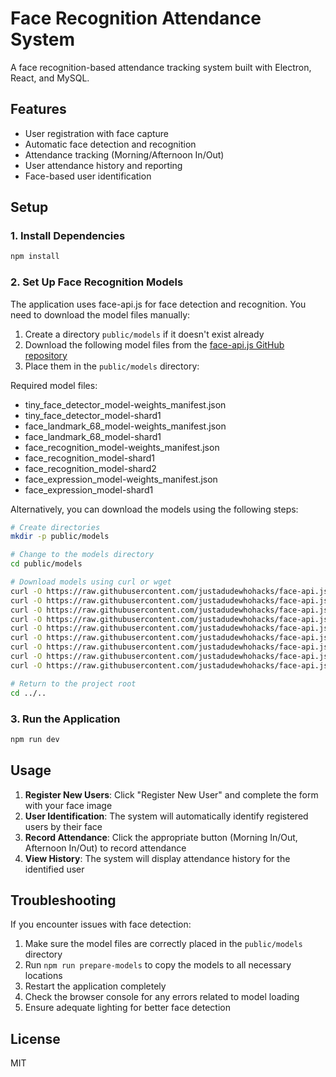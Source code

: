 # Face Recognition Attendance System

A face recognition-based attendance tracking system built with Electron, React, and MySQL.

## Features

- User registration with face capture
- Automatic face detection and recognition
- Attendance tracking (Morning/Afternoon In/Out)
- User attendance history and reporting
- Face-based user identification

## Setup

### 1. Install Dependencies

```bash
npm install
```

### 2. Set Up Face Recognition Models

The application uses face-api.js for face detection and recognition. You need to download the model files manually:

1. Create a directory `public/models` if it doesn't exist already
2. Download the following model files from the [face-api.js GitHub repository](https://github.com/justadudewhohacks/face-api.js/tree/master/weights)
3. Place them in the `public/models` directory:

Required model files:
- tiny_face_detector_model-weights_manifest.json
- tiny_face_detector_model-shard1
- face_landmark_68_model-weights_manifest.json
- face_landmark_68_model-shard1
- face_recognition_model-weights_manifest.json
- face_recognition_model-shard1
- face_recognition_model-shard2
- face_expression_model-weights_manifest.json
- face_expression_model-shard1

Alternatively, you can download the models using the following steps:

```bash
# Create directories
mkdir -p public/models

# Change to the models directory
cd public/models

# Download models using curl or wget
curl -O https://raw.githubusercontent.com/justadudewhohacks/face-api.js/master/weights/tiny_face_detector_model-weights_manifest.json
curl -O https://raw.githubusercontent.com/justadudewhohacks/face-api.js/master/weights/tiny_face_detector_model-shard1
curl -O https://raw.githubusercontent.com/justadudewhohacks/face-api.js/master/weights/face_landmark_68_model-weights_manifest.json
curl -O https://raw.githubusercontent.com/justadudewhohacks/face-api.js/master/weights/face_landmark_68_model-shard1
curl -O https://raw.githubusercontent.com/justadudewhohacks/face-api.js/master/weights/face_recognition_model-weights_manifest.json
curl -O https://raw.githubusercontent.com/justadudewhohacks/face-api.js/master/weights/face_recognition_model-shard1
curl -O https://raw.githubusercontent.com/justadudewhohacks/face-api.js/master/weights/face_recognition_model-shard2
curl -O https://raw.githubusercontent.com/justadudewhohacks/face-api.js/master/weights/face_expression_model-weights_manifest.json
curl -O https://raw.githubusercontent.com/justadudewhohacks/face-api.js/master/weights/face_expression_model-shard1

# Return to the project root
cd ../..
```

### 3. Run the Application

```bash
npm run dev
```

## Usage

1. **Register New Users**: Click "Register New User" and complete the form with your face image
2. **User Identification**: The system will automatically identify registered users by their face
3. **Record Attendance**: Click the appropriate button (Morning In/Out, Afternoon In/Out) to record attendance
4. **View History**: The system will display attendance history for the identified user

## Troubleshooting

If you encounter issues with face detection:

1. Make sure the model files are correctly placed in the `public/models` directory
2. Run `npm run prepare-models` to copy the models to all necessary locations
3. Restart the application completely
4. Check the browser console for any errors related to model loading
5. Ensure adequate lighting for better face detection

## License

MIT 